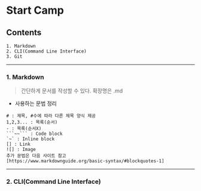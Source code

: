 # **Start Camp**
## **Contents**
```
1. Markdown
2. CLI(Command Line Interface)
3. Git
```
-----
### 1. Markdown
>간단하게 문서를 작성할 수 있다. 확장명은 .md
>
- 사용하는 문법 정리
```
# : 제목, #수에 따라 다른 제목 양식 제공
1,2,3... : 목록(순서)
- : 목록(순서X)
```~~``` : Code block
`~` : Inline block
[] : Link
![] : Image
추가 문법은 다음 사이트 참고
[https://www.markdownguide.org/basic-syntax/#blockquotes-1]
```
---
### 2. CLI(Command Line Interface)
